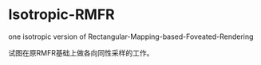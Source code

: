 # Isotropic-RMFR
one isotropic version of Rectangular-Mapping-based-Foveated-Rendering

试图在原RMFR基础上做各向同性采样的工作。
